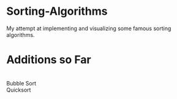 # Sorting-Algorithms
My attempt at implementing and visualizing some famous sorting algorithms.
# Additions so Far
<br/>
Bubble Sort
<br/>
Quicksort
